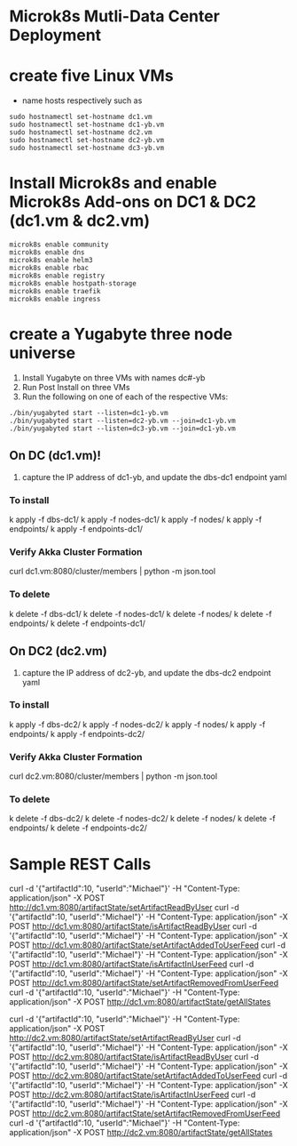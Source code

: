 # Microk8s Mutli-Data Center Deployment

# create five Linux VMs
- name hosts respectively such as
```
sudo hostnamectl set-hostname dc1.vm
sudo hostnamectl set-hostname dc1-yb.vm
sudo hostnamectl set-hostname dc2.vm
sudo hostnamectl set-hostname dc2-yb.vm
sudo hostnamectl set-hostname dc3-yb.vm
```
# Install Microk8s and enable Microk8s Add-ons on DC1 & DC2 (dc1.vm & dc2.vm)

```
microk8s enable community
microk8s enable dns
microk8s enable helm3
microk8s enable rbac
microk8s enable registry
microk8s enable hostpath-storage
microk8s enable traefik
microk8s enable ingress
```

# create a Yugabyte three node universe

1. Install Yugabyte on three VMs with names dc#-yb
2. Run Post Install on three VMs
3. Run the following on one of each of the respective VMs:
```
./bin/yugabyted start --listen=dc1-yb.vm
./bin/yugabyted start --listen=dc2-yb.vm --join=dc1-yb.vm
./bin/yugabyted start --listen=dc3-yb.vm --join=dc1-yb.vm
```

## On DC (dc1.vm)!
1. capture the IP address of dc1-yb, and update the dbs-dc1 endpoint yaml

### To install
k apply -f dbs-dc1/
k apply -f nodes-dc1/
k apply -f nodes/
k apply -f endpoints/
k apply -f endpoints-dc1/


### Verify Akka Cluster Formation
curl dc1.vm:8080/cluster/members | python -m json.tool

### To delete
k delete -f dbs-dc1/
k delete -f nodes-dc1/
k delete -f nodes/
k delete -f endpoints/
k delete -f endpoints-dc1/

## On DC2 (dc2.vm)
1. capture the IP address of dc2-yb, and update the dbs-dc2 endpoint yaml

### To install
k apply -f dbs-dc2/
k apply -f nodes-dc2/
k apply -f nodes/
k apply -f endpoints/
k apply -f endpoints-dc2/

### Verify Akka Cluster Formation
curl dc2.vm:8080/cluster/members | python -m json.tool


### To delete
k delete -f dbs-dc2/
k delete -f nodes-dc2/
k delete -f nodes/
k delete -f endpoints/
k delete -f endpoints-dc2/


# Sample REST Calls
curl -d '{"artifactId":10, "userId":"Michael"}' -H "Content-Type: application/json" -X POST http://dc1.vm:8080/artifactState/setArtifactReadByUser
curl -d '{"artifactId":10, "userId":"Michael"}' -H "Content-Type: application/json" -X POST http://dc1.vm:8080/artifactState/isArtifactReadByUser
curl -d '{"artifactId":10, "userId":"Michael"}' -H "Content-Type: application/json" -X POST http://dc1.vm:8080/artifactState/setArtifactAddedToUserFeed
curl -d '{"artifactId":10, "userId":"Michael"}' -H "Content-Type: application/json" -X POST http://dc1.vm:8080/artifactState/isArtifactInUserFeed
curl -d '{"artifactId":10, "userId":"Michael"}' -H "Content-Type: application/json" -X POST http://dc1.vm:8080/artifactState/setArtifactRemovedFromUserFeed
curl -d '{"artifactId":10, "userId":"Michael"}' -H "Content-Type: application/json" -X POST http://dc1.vm:8080/artifactState/getAllStates


curl -d '{"artifactId":10, "userId":"Michael"}' -H "Content-Type: application/json" -X POST http://dc2.vm:8080/artifactState/setArtifactReadByUser
curl -d '{"artifactId":10, "userId":"Michael"}' -H "Content-Type: application/json" -X POST http://dc2.vm:8080/artifactState/isArtifactReadByUser
curl -d '{"artifactId":10, "userId":"Michael"}' -H "Content-Type: application/json" -X POST http://dc2.vm:8080/artifactState/setArtifactAddedToUserFeed
curl -d '{"artifactId":10, "userId":"Michael"}' -H "Content-Type: application/json" -X POST http://dc2.vm:8080/artifactState/isArtifactInUserFeed
curl -d '{"artifactId":10, "userId":"Michael"}' -H "Content-Type: application/json" -X POST http://dc2.vm:8080/artifactState/setArtifactRemovedFromUserFeed
curl -d '{"artifactId":10, "userId":"Michael"}' -H "Content-Type: application/json" -X POST http://dc2.vm:8080/artifactState/getAllStates